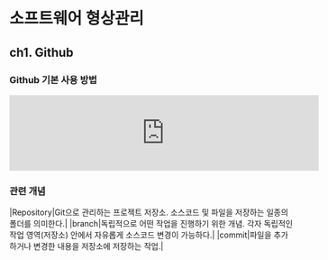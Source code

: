 # 소프트웨어 형상관리

## ch1. Github

### Github 기본 사용 방법

<iframe width="549" height="134" src="https://www.youtube.com/embed/8tC7smvmBXY" title="YouTube video player" frameborder="0" allow="accelerometer; autoplay; clipboard-write; encrypted-media; gyroscope; picture-in-picture" allowfullscreen></iframe>

### 관련 개념

|Repository|Git으로 관리하는 프로젝트 저장소. 소스코드 및 파일을 저장하는 일종의 폴더를 의미한다.|
|branch|독립적으로 어떤 작업을 진행하기 위한 개념. 각자 독립적인 작업 영역(저장소) 안에서 자유롭게 소스코드 변경이 가능하다.|
|commit|파일을 추가하거나 변경한 내용을 저장소에 저장하는 작업.|

